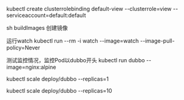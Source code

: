kubectl create clusterrolebinding default-view --clusterrole=view --serviceaccount=default:default

sh buildImages 创建镜像

运行watch
kubectl run --rm -i watch --image=watch --image-pull-policy=Never

测试监控情况，监控Pod以dubbo开头
kubectl run dubbo --image=nginx:alpine

kubectl scale deploy/dubbo --replicas=1

kubectl scale deploy/dubbo --replicas=10
